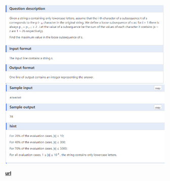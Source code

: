 ![q.png](assets/img_1.png)
![a.png](assets/img.png)

#### [url](https://www.dotcpp.com/oj/problem3181.html)

